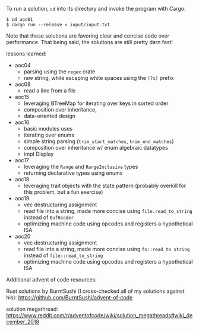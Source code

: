To run a solution, `cd` into its directory and invoke the program with Cargo:

```
$ cd aoc01
$ cargo run --release < input/input.txt
```

Note that these solutions are favoring clear and concise code over performance.
That being said, the solutions are still pretty darn fast!

lessons learned:
 - aoc04
   - parsing using the `regex` crate
   - raw string, while escaping white spaces using the `(?x)` prefix
 - aoc08
   - read a line from a file
 - aoc15
   - leveraging BTreeMap for iterating over keys in sorted order
   - composition over inheritance, 
   - data-oriented design
 - aoc16   
   - basic modules uses
   - iterating over enums
   - simple string parsing (`trim_start_matches`, `trim_end_matches`)
   - composition over inheritance w/ enum algebraic datatypes
   - impl Display
 - aoc17
   - leveraging the `Range` and `RangeInclusive` types
   - returning declarative types using enums
 - aoc18
   - leveraging trait objects with the state pattern (probably overkill for this problem, but a fun exercise)
 - aoc19
   - vec destructuring assignment
   - read file into a string, made more concise using `file.read_to_string` instead of `BufReader`
   - optimizing machine code using opcodes and registers a hypothetical ISA
 - aoc20
   - vec destructuring assignment
   - read file into a string, made more concise using `fs::read_to_string` instead of `file::read_to_string`
   - optimizing machine code using opcodes and registers a hypothetical ISA
 
 
Additional advent of code resources:
 
Rust solutions by BurntSushi (I cross-checked all of my solutions against his):
https://github.com/BurntSushi/advent-of-code

solution megathread:
https://www.reddit.com/r/adventofcode/wiki/solution_megathreads#wiki_december_2018


